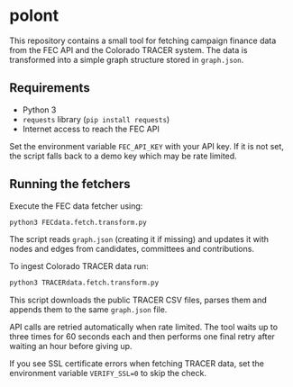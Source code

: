 # polont

This repository contains a small tool for fetching campaign finance data from the FEC API and the Colorado TRACER system.  The data is transformed into a simple graph structure stored in `graph.json`.

## Requirements
- Python 3
- `requests` library (`pip install requests`)
- Internet access to reach the FEC API

Set the environment variable `FEC_API_KEY` with your API key. If it is not set, the script falls back to a demo key which may be rate limited.

## Running the fetchers
Execute the FEC data fetcher using:

```bash
python3 FECdata.fetch.transform.py
```

The script reads `graph.json` (creating it if missing) and updates it with nodes and edges from candidates, committees and contributions.

To ingest Colorado TRACER data run:

```bash
python3 TRACERdata.fetch.transform.py
```

This script downloads the public TRACER CSV files, parses them and appends them to the same `graph.json` file.

API calls are retried automatically when rate limited. The tool waits up to three
times for 60 seconds each and then performs one final retry after waiting an
hour before giving up.

If you see SSL certificate errors when fetching TRACER data,
set the environment variable `VERIFY_SSL=0` to skip the check.
